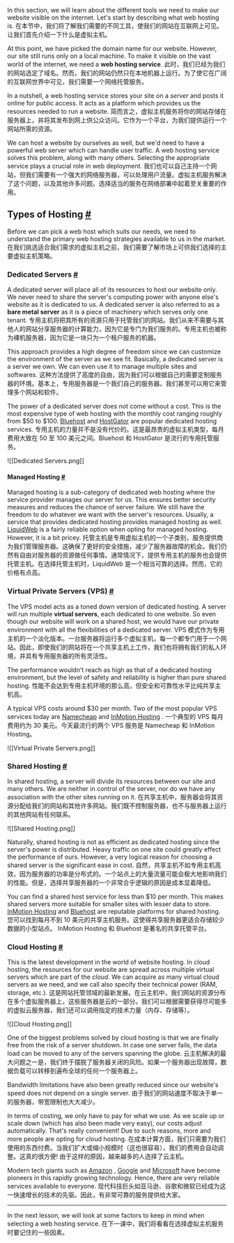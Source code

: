 In this section, we will learn about the different tools we need to make our website visible on the internet. Let's start by describing what web hosting is.
在本节中，我们将了解我们需要的不同工具，使我们的网站在互联网上可见。让我们首先介绍一下什么是虚拟主机。

At this point, we have picked the domain name for our website. However, our site still runs only on a local machine. To make it visible on the vast world of the internet, we need a **web hosting service**.
此时，我们已经为我们的网站选定了域名。然而，我们的网站仍然只在本地机器上运行。为了使它在广阔的互联网世界中可见，我们需要一个网络托管服务。

In a nutshell, a web hosting service stores your site on a _server_ and posts it online for public access. It acts as a platform which provides us the resources needed to run a website.
简而言之，虚拟主机服务将你的网站存储在服务器上，并将其发布到网上供公众访问。它作为一个平台，为我们提供运行一个网站所需的资源。

We can host a website by ourselves as well, but we'd need to have a powerful web server which can handle user traffic. A web hosting service solves this problem, along with many others. Selecting the appropriate service plays a crucial role in web deployment.
我们也可以自己主持一个网站，但我们需要有一个强大的网络服务器，可以处理用户流量。虚拟主机服务解决了这个问题，以及其他许多问题。选择适当的服务在网络部署中起着至关重要的作用。

## Types of Hosting [#](https://www.educative.io/courses/a-complete-guide-to-launching-your-website-from-local-to-live/xV6PW0wYJGP#Types-of-Hosting)

Before we can pick a web host which suits our needs, we need to understand the primary web hosting strategies available to us in the market.
在我们挑选适合我们需求的虚拟主机之前，我们需要了解市场上可供我们选择的主要虚拟主机策略。

### Dedicated Servers [#](https://www.educative.io/courses/a-complete-guide-to-launching-your-website-from-local-to-live/xV6PW0wYJGP#Dedicated-Servers)

A dedicated server will place all of its resources to host our website only. We never need to share the server's computing power with anyone else's website as it is dedicated to us. A dedicated server is also referred to as a **bare metal server** as it is a piece of machinery which serves only one tenant.
专用主机将把其所有的资源只用于托管我们的网站。我们从来不需要与其他人的网站分享服务器的计算能力，因为它是专门为我们服务的。专用主机也被称为裸机服务器，因为它是一块只为一个租户服务的机器。

This approach provides a high degree of freedom since we can customize the environment of the server as we see fit. Basically, a dedicated server is a server we own. We can even use it to manage multiple sites and softwares.
这种方法提供了高度的自由，因为我们可以根据自己的需要定制服务器的环境。基本上，专用服务器是一个我们自己的服务器。我们甚至可以用它来管理多个网站和软件。

The power of a dedicated server does not come without a cost. This is the most expensive type of web hosting with the monthly cost ranging roughly from $50 to $100. [Bluehost](https://www.bluehost.com/) and [HostGator](https://www.hostgator.com/) are popular dedicated hosting services.
专用主机的力量并不是没有代价的。这是最昂贵的虚拟主机类型，每月费用大致在 50 至 100 美元之间。Bluehost 和 HostGator 是流行的专用托管服务。

![[Dedicated Servers.png]]

#### Managed Hosting [#](https://www.educative.io/courses/a-complete-guide-to-launching-your-website-from-local-to-live/xV6PW0wYJGP#Managed-Hosting)

Managed hosting is a sub-category of dedicated web hosting where the service provider manages our server for us. This ensures better security measures and reduces the chance of server failure. We still have the freedom to do whatever we want with the server's resources. Usually, a service that provides dedicated hosting provides managed hosting as well. [LiquidWeb](https://www.liquidweb.com/) is a fairly reliable option when opting for managed hosting. However, it is a bit pricey.
托管主机是专用虚拟主机的一个子类别，服务提供商为我们管理服务器。这确保了更好的安全措施，减少了服务器故障的机会。我们仍然有自由对服务器的资源做任何事情。通常情况下，提供专用主机的服务也会提供托管主机。在选择托管主机时，LiquidWeb 是一个相当可靠的选择。然而，它的价格有点高。

### Virtual Private Servers (VPS) [#](https://www.educative.io/courses/a-complete-guide-to-launching-your-website-from-local-to-live/xV6PW0wYJGP#Virtual-Private-Servers-(VPS) )

The VPS model acts as a toned down version of dedicated hosting. A server will run multiple **virtual servers**, each dedicated to one website. So even though our website will work on a shared host, we would have our private environment with all the flexibilities of a dedicated server.
VPS 模式作为专用主机的一个淡化版本。一台服务器将运行多个虚拟主机，每一个都专门用于一个网站。因此，即使我们的网站将在一个共享主机上工作，我们也将拥有我们的私人环境，并具有专用服务器的所有灵活性。

The performance wouldn't reach as high as that of a dedicated hosting environment, but the level of safety and reliability is higher than pure shared hosting.
性能不会达到专用主机环境的那么高，但安全和可靠性水平比纯共享主机高。

A typical VPS costs around $30 per month. Two of the most popular VPS services today are [Namecheap](https://www.namecheap.com/hosting/) and [InMotion Hosting](https://www.inmotionhosting.com/) .
一个典型的 VPS 每月费用约为 30 美元。今天最流行的两个 VPS 服务是 Namecheap 和 InMotion Hosting。

![[Virtual Private Servers.png]]

### Shared Hosting [#](https://www.educative.io/courses/a-complete-guide-to-launching-your-website-from-local-to-live/xV6PW0wYJGP#Shared-Hosting)

In shared hosting, a server will divide its resources between our site and many others. We are neither in control of the server, nor do we have any association with the other sites running on it.
在共享主机中，服务器会将其资源分配给我们的网站和其他许多网站。我们既不控制服务器，也不与服务器上运行的其他网站有任何联系。

![[Shared Hosting.png]]

Naturally, shared hosting is not as efficient as dedicated hosting since the server's power is distributed. Heavy traffic on one site could greatly effect the performance of ours. However, a very logical reason for choosing a shared server is the significant ease in cost.
自然，共享主机不如专用主机高效，因为服务器的功率是分布式的。一个站点上的大量流量可能会极大地影响我们的性能。但是，选择共享服务器的一个非常合乎逻辑的原因是成本显着降低。

You can find a shared host service for less than $10 per month. This makes shared servers more suitable for smaller sites with lesser data to store. [InMotion Hosting](https://www.inmotionhosting.com/) and [Bluehost](https://www.bluehost.com/) are reputable platforms for shared hosting.
您可以找到每月不到 10 美元的共享主机服务。这使得共享服务器更适合存储较少数据的小型站点。 InMotion Hosting 和 Bluehost 是著名的共享托管平台。

### Cloud Hosting [#](https://www.educative.io/courses/a-complete-guide-to-launching-your-website-from-local-to-live/xV6PW0wYJGP#Cloud-Hosting)

This is the latest development in the world of website hosting. In cloud hosting, the resources for our website are spread across multiple virtual servers which are part of the _cloud_. We can acquire as many virtual cloud servers as we need, and we call also specify their technical power (RAM, storage, etc.).
这是网站托管领域的最新发展。在云主机中，我们网站的资源分布在多个虚拟服务器上，这些服务器是云的一部分。我们可以根据需要获得尽可能多的虚拟云服务器，我们还可以调用指定的技术力量（内存、存储等）。

![[Cloud Hosting.png]]

One of the biggest problems solved by cloud hosting is that we are finally free from the risk of a server shutdown. In case one server fails, the data load can be moved to any of the servers spanning the globe.
云主机解决的最大问题之一是，我们终于摆脱了服务器关闭的风险。如果一个服务器出现故障，数据负载可以转移到遍布全球的任何一个服务器上。

Bandwidth limitations have also been greatly reduced since our website's speed does not depend on a single server.
由于我们的网站速度不取决于单一的服务器，带宽限制也大大减少。

In terms of costing, we only have to pay for what we use. As we scale up or scale down (which has also been made very easy), our costs adjust automatically. That's really convenient! Due to such reasons, more and more people are opting for cloud hosting.
在成本计算方面，我们只需要为我们使用的东西付费。当我们扩大或缩小规模时（这也很容易），我们的费用会自动调整。这真的很方便! 由于这样的原因，越来越多的人选择了云主机。

Modern tech giants such as [Amazon](https://aws.amazon.com/) , [Google](https://cloud.google.com/) and [Microsoft](https://azure.microsoft.com/en-us/) have become pioneers in this rapidly growing technology. Hence, there are very reliable services available to everyone.
现代科技巨头如亚马逊、谷歌和微软已经成为这一快速增长的技术的先驱。因此，有非常可靠的服务提供给大家。

---

In the next lesson, we will look at some factors to keep in mind when selecting a web hosting service.
在下一课中，我们将看看在选择虚拟主机服务时要记住的一些因素。

